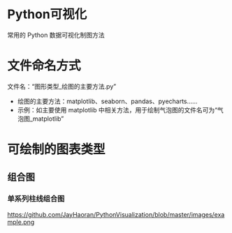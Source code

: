 # Python可视化

常用的 Python 数据可视化制图方法

# 文件命名方式

文件名：“图形类型_绘图的主要方法.py”  
* 绘图的主要方法：matplotlib、seaborn、pandas、pyecharts……  
* 示例：如主要使用 matplotlib 中相关方法，用于绘制气泡图的文件名可为“气泡图_matplotlib”  

# 可绘制的图表类型  

## 组合图 

### 单系列柱线组合图

https://github.com/JayHaoran/PythonVisualization/blob/master/images/example.png
